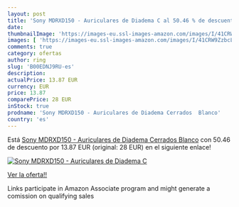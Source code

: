 ```yaml
---
layout: post
title: 'Sony MDRXD150 - Auriculares de Diadema C al 50.46 % de descuento'
date: 
thumbnailImage: 'https://images-eu.ssl-images-amazon.com/images/I/41CRW9ZzbcL._SL200_.jpg'
images: [ 'https://images-eu.ssl-images-amazon.com/images/I/41CRW9ZzbcL._SL200_.jpg' ]
comments: true
category: ofertas
author: ring
slug: 'B00EDNJ9RU-es'
description:
actualPrice: 13.87 EUR
currency: EUR
price: 13.87
comparePrice: 28 EUR
inStock: true
prodname: 'Sony MDRXD150 - Auriculares de Diadema Cerrados  Blanco'
country: 'es'
---
```


Está [Sony MDRXD150 - Auriculares de Diadema Cerrados  Blanco](https://www.amazon.es/dp/B00EDNJ9RU/?tag=tolees-21) con 50.46 de descuento por 13.87 EUR (original: 28 EUR) en el siguiente enlace!

[![Sony MDRXD150 - Auriculares de Diadema C](https://images-eu.ssl-images-amazon.com/images/I/41CRW9ZzbcL._SL200_.jpg)](https://www.amazon.es/dp/B00EDNJ9RU/?tag=tolees-21)

[Ver la oferta!!](https://www.amazon.es/dp/B00EDNJ9RU/?tag=tolees-21)

Links participate in Amazon Associate program and might generate a comission on qualifying sales


